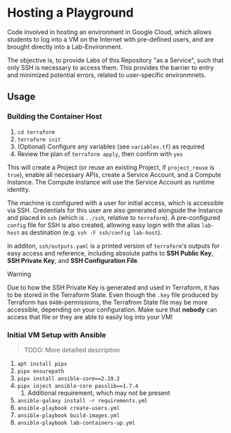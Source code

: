 # Hosting a Playground

Code involved in hosting an environment in Google Cloud, which allows students to log into a VM on the Internet with pre-defined users,
and are brought directly into a Lab-Environment.

The objective is, to provide Labs of this Repository "as a Service", such that only SSH is necessary to access them.
This provides the barrier to entry and minimized potential errors, related to user-specific environmnets.

## Usage

### Building the Container Host

1. `cd terraform`
2. `terraform init`
3. (Optional) Configure any variables (see `variables.tf`) as required
4. Review the plan of `terraform apply`, then confirm with `yes`

This will create a Project (or reuse an existing Project, if `project_reuse` is `true`),
enable all necessary APIs, create a Service Account, and a Compute Instance.
The Compute Instance will use the Service Account as runtime identity.

The machine is configured with a user for initial access, which is accessible via SSH.
Credentials for this user are also generated alongside the Instance and placed in `ssh`
(which is `../ssh`, relative to `terraform`). A pre-configured `config` file for SSH is also
created, allowing easy login with the alias `lab-host` as destination (e.g. `ssh -F ssh/config lab-host`).

In additon, `ssh/outputs.yaml` is a printed version of `terraform`'s outputs for easy access and reference,
including absolute paths to **SSH Public Key**, **SSH Private Key**, and **SSH Configuration File**.

> [!WARNING]
> Due to how the SSH Private Key is generated and used in Terraform, it has to be stored in the Terraform State.
> Even though the `.key` file produced by Terraform has `0400`-permissions, the Terrafrom State file may be more
> accessible, depending on your configuration. Make sure that **nobody** can access that file or they are able
> to easily log into your VM!

### Initial VM Setup with Ansible

> TODO: More detailled description

1. `apt install pipx`
2. `pipx ensurepath`
3. `pipx install ansible-core==2.19.2`
4. `pipx inject ansible-core passlib==1.7.4`
   1. Additional requirement, which may not be present
5. `ansible-galaxy install -r requirements.yml`
6. `ansible-playbook create-users.yml`
7. `ansible-playbook build-images.yml`
8. `ansible-playbook lab-containers-up.yml`
